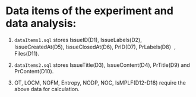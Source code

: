 # Data items of the experiment and data analysis:

  1. `dataItems1.sql` stores IssueID(D1), IssueLabels(D2), IssueCreatedAt(D5), IssueClosedAt(D6), PrID(D7), PrLabels(D8）, Files(D11).
  
  2. `dataItems2.sql` stores IssueTitle(D3), IssueContent(D4), PrTitle(D9) and PrContent(D10).
  
  3. OT, LOCM, NOFM, Entropy, NODP, NOC, IsMPLF(D12-D18) require the above data for calculation.
